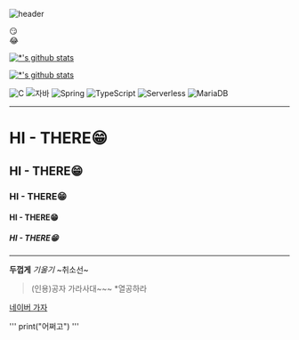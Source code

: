 ![header](https://capsule-render.vercel.app/api?type=wave&color=auto&height=300&section=header&text=빅데이터%20전문가(예정)&fontSize=50)

:smirk:<br>
:joy:<br>

[![*'s github stats](https://github-readme-stats.vercel.app/api?username=eunji-kim)](https://github.com/eunji-kim)

[![*'s github stats](https://github-readme-stats.vercel.app/api?username=eunji-kim&show_icons=true&theme=radical)](https://github.com/eunji-kim)

![C](https://img.shields.io/badge/-C-123456?style=flat-square&logo=C&logoColor=black)
![자바](https://img.shields.io/badge/-자바-007396?style=flat&logo=Java&logoColor=ffffff)
![Spring](https://img.shields.io/badge/-Spring-6DB33F?style=for-the-badge&logo=Spring&logoColor=white)
![TypeScript](https://img.shields.io/badge/-TypeScript-3178C6?style=flat-square&logo=TypeScript&logoColor=white)
![Serverless](https://img.shields.io/badge/-Serverless-FD5750?style=flat-square&logo=Serverless&logoColor=magenta)
![MariaDB](https://img.shields.io/badge/-MariaDB-1F305F?style=flat-square&logo=mariadb&logoColor=white)

---
# HI - THERE😁
## HI - THERE😁
### HI - THERE😁
#### HI - THERE😁
##### HI - THERE😁
---

**두껍게**
*기울기*
~취소선~

>(인용)공자 가라사대~~~
*열공하라


[네이버 가자](www.naver.com)


'''
print("어쩌고")
'''
